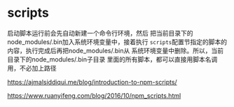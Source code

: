 # scripts







启动脚本运⾏前会先⾃动新建⼀个命令⾏环境，然后 把当前⽬录下的node_modules/.bin加⼊系统环境变量中，接着执⾏ `scripts`配置节指定的脚本的内容，执⾏完成后再把node_modules/.bin从 系统环境变量中删除。所以，当前⽬录下的node_modules/.bin⼦⽬录 ⾥⾯的所有脚本，都可以直接⽤脚本名调⽤，不必加上路径

https://ajmalsiddiqui.me/blog/introduction-to-npm-scripts/

https://www.ruanyifeng.com/blog/2016/10/npm_scripts.html

